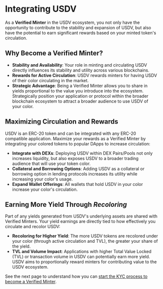 # Integrating USDV

As a **Verified Minter** in the USDV ecosystem, you not only have the opportunity to contribute to the stability and expansion of USDV, but also have the potential to earn significant rewards based on your minted token's circulation.

## Why Become a Verified Minter?

* **Stability and Availability**: Your role in minting and circulating USDV directly influences its stability and utility across various blockchains.
* **Rewards for Active Circulation**: USDV rewards minters for having USDV of their color circulating in the market.
* **Strategic Advantage**: Being a Verified Minter allows you to share in yields proportional to the value you introduce into the ecosystem. Strategically position your application or protocol within the broader blockchain ecosystem to attract a broader audience to use USDV of your color.

## Maximizing Circulation and Rewards

USDV is an ERC-20 token and can be integrated with any ERC-20 compatible application. Maximize your rewards as a Verified Minter by integrating your colored tokens to popular DApps to increase circulation:

* **Integrate with DEXs**: Deploying USDV within DEX Pairs/Pools not only increases liquidity, but also exposes USDV to a broader trading audience that will use your token color.
* **Collateral and Borrowing Options**: Adding USDV as a collateral or borrowing option in lending protocols increases its utility while increasing your color's usage.
* **Expand Wallet Offerings**: All wallets that hold USDV in your color increase your color's circulation.

## Earning More Yield Through _Recoloring_

Part of any yields generated from USDV's underlying assets are shared with Verified Minters. Your yield earnings are directly tied to how effectively you circulate and recolor USDV:

* **Recoloring for Higher Yield**: The more USDV tokens are recolored under your color (through active circulation and TVL), the greater your share of the yield.
* **TVL and Volume Impact**: Applications with higher Total Value Locked (TVL) or transaction volume in USDV can potentially earn more yield. USDV aims to proportionally reward minters for contributing value to the USDV ecosystem.

See the next page to understand how you can [start the KYC process to become a Verified Minter](initial-kyc.md).




